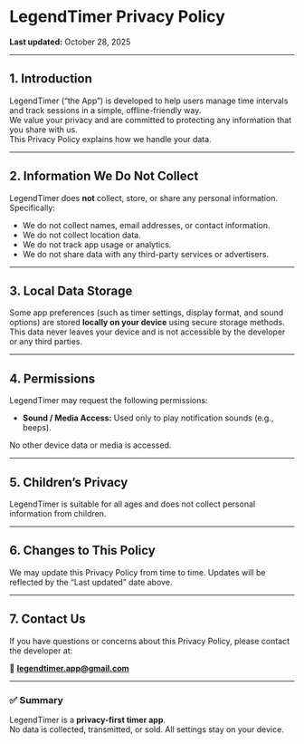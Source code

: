 # LegendTimer Privacy Policy

**Last updated:** October 28, 2025  

---

## 1. Introduction  
LegendTimer (“the App”) is developed to help users manage time intervals and track sessions in a simple, offline-friendly way.  
We value your privacy and are committed to protecting any information that you share with us.  
This Privacy Policy explains how we handle your data.

---

## 2. Information We Do Not Collect  
LegendTimer does **not** collect, store, or share any personal information. Specifically:

- We do not collect names, email addresses, or contact information.  
- We do not collect location data.  
- We do not track app usage or analytics.  
- We do not share data with any third-party services or advertisers.

---

## 3. Local Data Storage  
Some app preferences (such as timer settings, display format, and sound options) are stored **locally on your device** using secure storage methods.  
This data never leaves your device and is not accessible by the developer or any third parties.

---

## 4. Permissions  
LegendTimer may request the following permissions:

- **Sound / Media Access:** Used only to play notification sounds (e.g., beeps).  

No other device data or media is accessed.

---

## 5. Children’s Privacy  
LegendTimer is suitable for all ages and does not collect personal information from children.

---

## 6. Changes to This Policy  
We may update this Privacy Policy from time to time. Updates will be reflected by the “Last updated” date above.

---

## 7. Contact Us  
If you have questions or concerns about this Privacy Policy, please contact the developer at:  

📧 **legendtimer.app@gmail.com**

---

### ✅ Summary  
LegendTimer is a **privacy-first timer app**.  
No data is collected, transmitted, or sold. All settings stay on your device.
